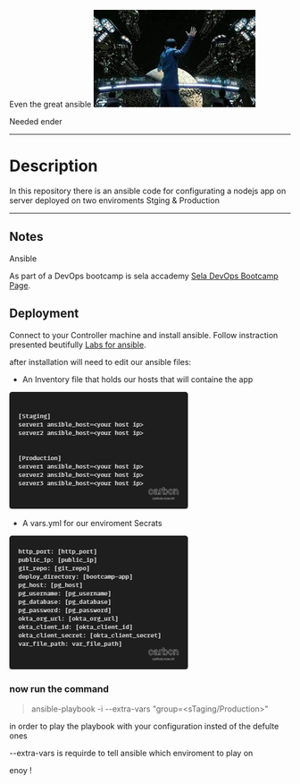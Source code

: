 Even the great ansible ![This is an image](game.jpg)

Needed ender

---

# Description

In this repository there is an ansible code for configurating a nodejs app on server deployed on two enviroments Stging & Production

---

## Notes

Ansible

As part of a DevOps bootcamp is sela accademy [Sela DevOps Bootcamp Page](https://rhinops.io/bootcamp).

## Deployment

Connect to your Controller machine and install ansible.
Follow instraction presented beutifully [Labs for ansible](https://gitlab.com/ansible-workshop/labs).

after installation will need to edit our ansible files:

- An Inventory file that holds our hosts that will containe the app

![This is an image](Inventoryiniformat.png)

- A vars.yml for our enviroment Secrats

![This is an image](VarsForAnsiblePlaybook.png)

### now run the command

> ansible-playbook -i <Inventory file path> <pPlaybook file path> --extra-vars "group=<sTaging/Production>"

in order to play the playbook with your configuration insted of the defulte ones

--extra-vars is requirde to tell ansible which enviroment to play on

enoy !
